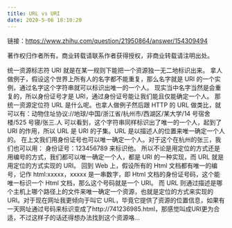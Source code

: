 ```yaml
---
title: URL vs URI
date: 2020-5-06 18:10:20
---
```


链接：https://www.zhihu.com/question/21950864/answer/154309494

著作权归作者所有。商业转载请联系作者获得授权，非商业转载请注明出处。

统一资源标志符 URI 就是在某一规则下能把一个资源独一无二地标识出来。
拿人做例子，假设这个世界上所有人的名字都不能重复，那么名字就是 URI 的一个实例，通过名字这个字符串就可以标识出唯一的一个人。
现实当中名字当然是会重复的，所以身份证号才是 URI，通过身份证号能让我们能且仅能确定一个人。
那统一资源定位符 URL 是什么呢。也拿人做例子然后跟 HTTP 的 URL 做类比，就可以有：动物住址协议://地球/中国/浙江省/杭州市/西湖区/某大学/14 号宿舍楼/525 号寝/张三.人
可以看到，这个字符串同样标识出了唯一的一个人，起到了 URI 的作用，所以 URL 是 URI 的子集。URL 是以描述人的位置来唯一确定一个人的。
在上文我们用身份证号也可以唯一确定一个人。对于这个在杭州的张三，我们也可以用：
身份证号：123456789
来标识他。
所以不论是用定位的方式还是用编号的方式，我们都可以唯一确定一个人，都是 URl 的一种实现，而 URL 就是用定位的方式实现的 URI。
回到 Web 上，假设所有的 Html 文档都有唯一的编号，记作 html:xxxxx，xxxxx 是一串数字，即 Html 文档的身份证号码，这个能唯一标识一个 Html 文档，那么这个号码就是一个 URI。
而 URL 则通过描述是哪个主机上哪个路径上的文件来唯一确定一个资源，也就是定位的方式来实现的 URI。对于现在网址我更倾向于叫它 URL，毕竟它提供了资源的位置信息，如果有一天网址通过号码来标识变成了http://741236985.html，那感觉叫成URI更为合适，不过这样子的话还得想办法找到这个资源咯…
